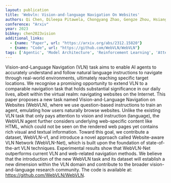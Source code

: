 ```yaml
---
layout: publication
title: 'Webvln: Vision-and-language Navigation On Websites'
authors: Qi Chen, Dileepa Pitawela, Chongyang Zhao, Gengze Zhou, Hsiang-ting Chen, Qi Wu
conference: "Arxiv"
year: 2023
bibkey: chen2023vision
additional_links:
  - {name: "Paper", url: "https://arxiv.org/abs/2312.15820"}
  - {name: "Code", url: "https://github.com/WebVLN/WebVLN"}
tags: ['Agentic', 'Model Architecture', 'Reinforcement Learning', 'Attention Mechanism', 'Has Code']
---
```

Vision-and-Language Navigation (VLN) task aims to enable AI agents to
accurately understand and follow natural language instructions to navigate
through real-world environments, ultimately reaching specific target locations.
We recognise a promising opportunity to extend VLN to a comparable navigation
task that holds substantial significance in our daily lives, albeit within the
virtual realm: navigating websites on the Internet. This paper proposes a new
task named Vision-and-Language Navigation on Websites (WebVLN), where we use
question-based instructions to train an agent, emulating how users naturally
browse websites. Unlike the existing VLN task that only pays attention to
vision and instruction (language), the WebVLN agent further considers
underlying web-specific content like HTML, which could not be seen on the
rendered web pages yet contains rich visual and textual information. Toward
this goal, we contribute a dataset, WebVLN-v1, and introduce a novel approach
called Website-aware VLN Network (WebVLN-Net), which is built upon the
foundation of state-of-the-art VLN techniques. Experimental results show that
WebVLN-Net outperforms current VLN and web-related navigation methods. We
believe that the introduction of the new WebVLN task and its dataset will
establish a new dimension within the VLN domain and contribute to the broader
vision-and-language research community. The code is available at:
https://github.com/WebVLN/WebVLN.
